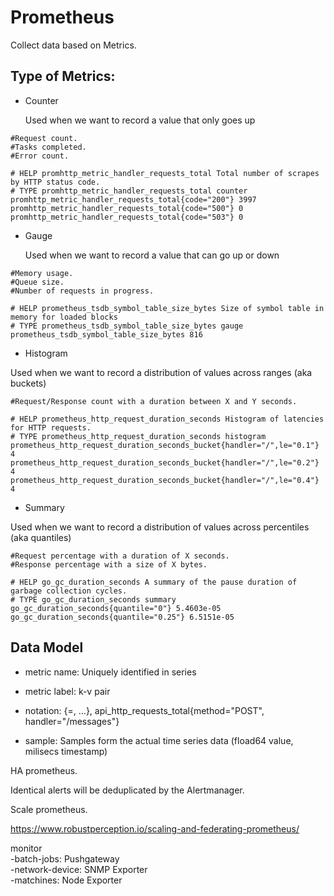 # Prometheus

Collect data based on Metrics.  

## Type of Metrics:  

- Counter

  Used when we want to record a value that only goes up  

```console
#Request count.
#Tasks completed.
#Error count.

# HELP promhttp_metric_handler_requests_total Total number of scrapes by HTTP status code.
# TYPE promhttp_metric_handler_requests_total counter
promhttp_metric_handler_requests_total{code="200"} 3997
promhttp_metric_handler_requests_total{code="500"} 0
promhttp_metric_handler_requests_total{code="503"} 0
```

- Gauge

  Used when we want to record a value that can go up or down  

```console
#Memory usage.
#Queue size.
#Number of requests in progress.

# HELP prometheus_tsdb_symbol_table_size_bytes Size of symbol table in memory for loaded blocks
# TYPE prometheus_tsdb_symbol_table_size_bytes gauge
prometheus_tsdb_symbol_table_size_bytes 816
```

- Histogram

Used when we want to record a distribution of values across ranges (aka buckets)  

```console
#Request/Response count with a duration between X and Y seconds.

# HELP prometheus_http_request_duration_seconds Histogram of latencies for HTTP requests.
# TYPE prometheus_http_request_duration_seconds histogram
prometheus_http_request_duration_seconds_bucket{handler="/",le="0.1"} 4
prometheus_http_request_duration_seconds_bucket{handler="/",le="0.2"} 4
prometheus_http_request_duration_seconds_bucket{handler="/",le="0.4"} 4
```

- Summary  

Used when we want to record a distribution of values across percentiles (aka quantiles)  

```console
#Request percentage with a duration of X seconds.
#Response percentage with a size of X bytes.

# HELP go_gc_duration_seconds A summary of the pause duration of garbage collection cycles.
# TYPE go_gc_duration_seconds summary
go_gc_duration_seconds{quantile="0"} 5.4603e-05
go_gc_duration_seconds{quantile="0.25"} 6.5151e-05

```

## Data Model

- metric name: Uniquely identified in series

- metric label: k-v pair

- notation: <metric name>{<label name>=<label value>, ...}, api_http_requests_total{method="POST", handler="/messages"}

- sample: Samples form the actual time series data (fload64 value, milisecs timestamp)

HA prometheus.  

 Identical alerts will be deduplicated by the Alertmanager.  

Scale prometheus.   

https://www.robustperception.io/scaling-and-federating-prometheus/  

monitor  
 -batch-jobs: Pushgateway  
 -network-device:  SNMP Exporter  
 -matchines: Node Exporter  
